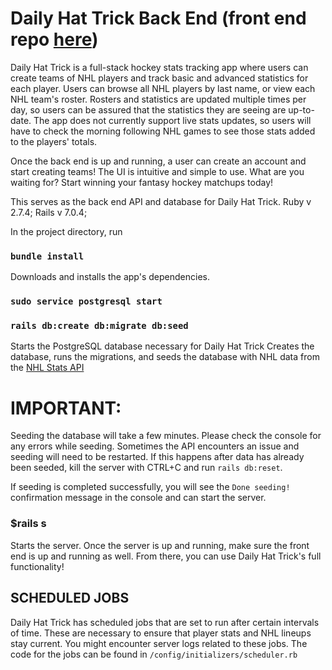 # Daily Hat Trick Back End (front end repo [here](https://github.com/tdimp/phase5-frontend))

Daily Hat Trick is a full-stack hockey stats tracking app where users can create teams of NHL players and track basic and advanced statistics for each player. Users can browse all NHL players by last name, or view each NHL team's roster. Rosters and statistics are updated multiple times per day, so users can be assured that the statistics they are seeing are up-to-date. The app does not currently support live stats updates, so users will have to check the morning following NHL games to see those stats added to the players' totals.

Once the back end is up and running, a user can create an account and start creating teams! The UI is intuitive and simple to use. What are you waiting for? Start winning your fantasy hockey matchups today!

This serves as the back end API and database for Daily Hat Trick. Ruby v 2.7.4; Rails v 7.0.4;

In the project directory, run 

### `bundle install`

Downloads and installs the app's dependencies.

### `sudo service postgresql start`

### `rails db:create db:migrate db:seed`

Starts the PostgreSQL database necessary for Daily Hat Trick
Creates the database, runs the migrations, and seeds the database with NHL data from the [NHL Stats API](https://gitlab.com/dword4/nhlapi/-/blob/master/stats-api.md)

# IMPORTANT:

Seeding the database will take a few minutes. Please check the console for any errors while seeding. Sometimes the API encounters an issue and seeding will need to be restarted. If this happens after data has already been seeded, kill the server with CTRL+C and run `rails db:reset`.

If seeding is completed successfully, you will see the `Done seeding!` confirmation message in the console and can start the server.

### $rails s

Starts the server. Once the server is up and running, make sure the front end is up and running as well. From there, you can use Daily Hat Trick's full functionality!

## SCHEDULED JOBS

Daily Hat Trick has scheduled jobs that are set to run after certain intervals of time. These are necessary to ensure that player stats and NHL lineups stay current. You might encounter server logs related to these jobs. The code for the jobs can be found in `/config/initializers/scheduler.rb`